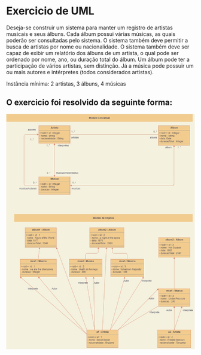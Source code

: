 # Exercicio de UML

Deseja-se construir um sistema para manter um registro de artistas musicais e seus álbuns. Cada álbum possui várias músicas, as quais poderão ser consultadas pelo sistema. O sistema também deve permitir a busca de artistas por nome ou nacionalidade. O sistema também deve ser capaz de exibir um relatório dos álbuns de um artista, o qual pode ser ordenado por nome, ano, ou duração total do álbum. Um álbum pode ter a participação de vários artistas, sem distinção. Já a música pode possuir um ou mais autores e intérpretes (todos considerados artistas). 

Instância mínima: 2 artistas, 3 álbuns, 4 músicas

## O exercicio foi resolvido da seguinte forma: 

![UML](https://github.com/HenriqueLimaAlves/EstudoEmJava/blob/master/UML/Uml01/ExercicioUML.jpg )



